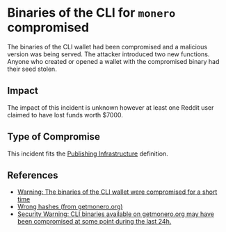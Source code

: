 <!-- cspell:ignore monero -->
# Binaries of the CLI for `monero` compromised

The binaries of the CLI wallet had been compromised and a malicious version
was being served. The attacker introduced two new functions. Anyone who
created or opened a wallet with the compromised binary had their seed stolen.

## Impact

The impact of this incident is unknown however at least one Reddit user claimed
to have lost funds worth $7000.

## Type of Compromise

This incident fits the [Publishing Infrastructure](../compromise-definitions.md#publishing-infrastructure) definition.

## References

- [Warning: The binaries of the CLI wallet were compromised for a short time](https://web.getmonero.org/2019/11/19/warning-compromised-binaries.html)
- [Wrong hashes (from getmonero.org)](https://github.com/monero-project/monero/issues/6151)
- [Security Warning: CLI binaries available on getmonero.org may have been compromised at some point during the last 24h.](https://old.reddit.com/r/Monero/comments/dyfozs/security_warning_cli_binaries_available_on/)